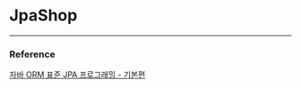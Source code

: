 # JpaShop


<hr>
<h3>Reference</h3>
<a href="https://www.inflearn.com/course/ORM-JPA-Basic"> 자바 ORM 표준 JPA 프로그래밍 - 기본편 </a>
